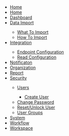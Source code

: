 <nav id="sidebar">
        <ul>
            <li><a href="#home">Home</a></li>
            <li><a href="#toc">Home</a></li>
            <li><a href="#dashboard">Dashboard</a></li>
            <li><a href="#data_import">Data Import<i class="fas fa-caret-right"></i></a></li>
                <ul>
                    <li><a href="#data_import#whatToImport">What To Import</a></li>
                    <li><a href="#data_import#howToImport">How To Import</a></li>
                </ul>
            <li><a href="#integration">Integration</a></li>
                <ul>
                    <li><a href="#integration#endpointConfiguration">Endpoint Configuration</a></li>
                    <li><a href="#integration#readConfiguration">Read Configuration</a></li>
                </ul>
            <li><a href="#notification">Notificaton</a></li>
            <li><a href="#organization">Organization</a></li>
            <li><a href="#report">Report</a></li>
            <li><a href="#security">Security</a></li>
                <ul>
                    <li><a href="#user">Users</a></li>
                        <ul>
                            <li><a href="#create_user">Create User</a></li>
                        </ul>
                    <li><a href="#changeMyPassword">Change Password</a></li>
                    <li><a href="#reset_unlock_user">Reset/Unlock User</a></li>
                    <li><a href="#user_group">User Groups</a></li>
                </ul>            
            <li><a href="#system">System</a></li>
            <li><a href="#workflow">Workflow</a></li>
            <li><a href="#workspace">Workspace</a></li>
        </ul>
</nav>
